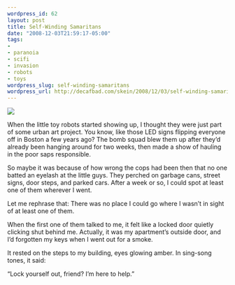 ```yaml
--- 
wordpress_id: 62
layout: post
title: Self-Winding Samaritans
date: "2008-12-03T21:59:17-05:00"
tags: 
- 
- paranoia
- scifi
- invasion
- robots
- toys
wordpress_slug: self-winding-samaritans
wordpress_url: http://decafbad.com/skein/2008/12/03/self-winding-samaritans/
---
```

<img src="http://farm1.static.flickr.com/24/91821887_a8b282e694_m.jpg" />



When the little toy robots started showing up, I thought they were just part of some urban art project. You know, like those LED signs flipping everyone off in Boston a few years ago? The bomb squad blew them up after they’d already been hanging around for two weeks, then made a show of hauling in the poor saps responsible.

So maybe it was because of how wrong the cops had been then that no one batted an eyelash at the little guys. They perched on garbage cans, street signs, door steps, and parked cars. After a week or so, I could spot at least one of them wherever I went.

Let me rephrase that: There was no place I could go where I wasn’t in sight of at least one of them.

When the first one of them talked to me, it felt like a locked door quietly clicking shut behind me. Actually, it was my apartment’s outside door, and I’d forgotten my keys when I went out for a smoke.

It rested on the steps to my building, eyes glowing amber. In sing-song tones, it said:

“Lock yourself out, friend? I’m here to help.”
